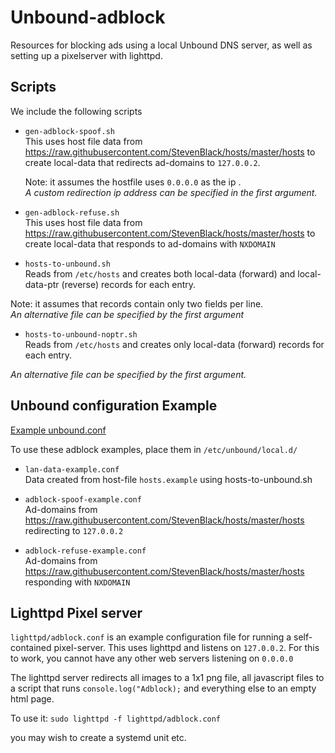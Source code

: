 # Unbound-adblock

Resources for blocking ads using a local Unbound DNS server, as well as setting up a pixelserver with lighttpd.

## Scripts
We include the following scripts
- `gen-adblock-spoof.sh`  
    This uses host file data from https://raw.githubusercontent.com/StevenBlack/hosts/master/hosts
    to create local-data that redirects ad-domains to `127.0.0.2`. 

    Note: it assumes the hostfile uses `0.0.0.0` as the ip .  
   *A custom redirection ip address can be specified in the first argument.*
    
-   `gen-adblock-refuse.sh`  
    This uses host file data from https://raw.githubusercontent.com/StevenBlack/hosts/master/hosts to create local-data that responds to ad-domains with `NXDOMAIN`

- `hosts-to-unbound.sh`  
Reads from `/etc/hosts` and creates both local-data (forward) and local-data-ptr (reverse) records for each entry. 

Note: it assumes that records contain only two fields per line.  
*An alternative file can be specified by the first argument*

- `hosts-to-unbound-noptr.sh`  
Reads from `/etc/hosts` and creates only local-data (forward) records for each entry.

*An alternative file can be specified by the first argument.*

## Unbound configuration Example

 [Example unbound.conf](https://raw.githubusercontent.com/rohan-molloy/unbound-dns/master/unbound.conf) 
 
 To use these adblock examples, place them in `/etc/unbound/local.d/`
- `lan-data-example.conf`  
Data created from host-file `hosts.example` using hosts-to-unbound.sh

- `adblock-spoof-example.conf`  
Ad-domains from https://raw.githubusercontent.com/StevenBlack/hosts/master/hosts redirecting to `127.0.0.2`

- `adblock-refuse-example.conf`  
Ad-domains from https://raw.githubusercontent.com/StevenBlack/hosts/master/hosts responding with `NXDOMAIN`

## Lighttpd Pixel server
`lighttpd/adblock.conf` is an example configuration file for running a self-contained pixel-server. 
This uses lighttpd and listens on `127.0.0.2`.
 For this to work, you cannot have any other web servers listening on `0.0.0.0`

The lighttpd server redirects all images to a 1x1 png file, all javascript files to a script that runs `console.log("Adblock);` and everything else to an empty html page.

To use it:
`sudo lighttpd -f lighttpd/adblock.conf`

you may wish to create a systemd unit etc. 

